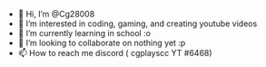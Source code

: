 - 👋 Hi, I’m @Cg28008
- 👀 I’m interested in coding, gaming, and creating youtube videos
- 🌱 I’m currently learning in school :o
- 💞️ I’m looking to collaborate on nothing yet :p
- 📫 How to reach me discord ( cgplayscc YT #6468) 

<!---
Cg28008/Cg28008 is a ✨ special ✨ repository because its `README.md` (this file) appears on your GitHub profile.
You can click the Preview link to take a look at your changes.
--->
